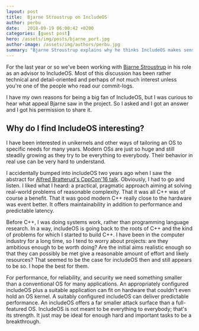 ```yaml
---
layout: post
title:  Bjarne Stroustrup on IncludeOS
author: perbu
date:   2018-09-19 06:00:42 +0200
categories: [guest post]
hero: /assets/img/posts/bjarne_port.jpg
author-image: /assets/img/authors/perbu.jpg
summary: "Bjarne Stroustrup explains why he thinks IncludeOS makes sense."
---
```


For the last year or so we've been working with [Bjarne Stroustrup] in his role as an advisor to IncludeOS. Most of this discussion has been rather technical and detail-oriented and perhaps of not much interest unless you're one of the people who read our commit-logs. 

I have my own reasons for being a big fan of IncludeOS, but I was curious to hear what appeal Bjarne saw in the project.  So I asked and I got an answer and I got his permission to share it.

## Why do I find IncludeOS interesting?
I have been interested in unikernels and other ways of tailoring an OS to specific needs for many years. Modern OSs are just so huge and still steadily growing as they try to be everything to everybody. Their behavior in real use can be very hard to understand. 

I accidentally bumped into includeOS two years ago when I saw the abstract for [Alfred Bratterud's CppCon'16 talk](https://www.youtube.com/watch?v=t4etEwG2_LY). Obviously, I had to go and listen. I liked what I heard: a practical, pragmatic approach aiming at solving real-world problems of reasonable complexity. That it was all C++ was of course a benefit. That it was good modern C++ really close to the hardware was event better. It offers maintainability in addition to performance and predictable latency. 

Before C++, I was doing systems work, rather than programming language research. In a way, includeOS is going back to the roots of C++ and the kind of problems for which I started to build C++. I have been in the computer industry for a long time, so I tend to worry about projects: are they ambitious enough to be worth doing? Are the initial aims realistic enough so that they can possibly be met give a reasonable amount of effort and likely resources? That seemed to be the case for includeOS then and still appears to be so. I hope the best for them. 

For performance, for reliability, and security we need something smaller than a conventional OS for many applications. An appropriately configured includeOS plus a suitable application can fit on hardware that couldn't even hold an OS kernel. A suitably configured includeOS can deliver predictable performance. An includeOS offers a far smaller attack surface than a full-featured OS. IncludeOS is not meant to be everything to everybody; that's its strength. It just may be ideal for enough hard and important tasks to be a breakthrough.

[Bjarne Stroustrup]: https://en.wikipedia.org/wiki/Bjarne_Stroustrup
